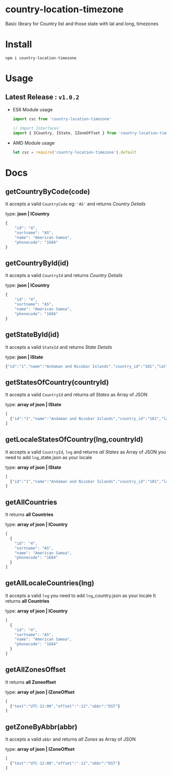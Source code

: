 country-location-timezone
==============================
Basic library for Country list and those state with lat and long, timezones


# Install
`npm i country-location-timezone`

# Usage

## Latest Release : `v1.0.2`
  - ES6 Module usage
   
     ```js
     import csc from 'country-location-timezone'

     // Import Interfaces`
     import { ICountry, IState, IZoneOffset } from 'country-location-timezone'
     ```
  - AMD Module usage
  
    ```js
    let csc = require('country-location-timezone').default
    ```

# Docs

getCountryByCode(code)
---------------

It accepts a valid `CountryCode` eg: `'AS'` and   returns *Country Details*

type: **json | ICountry**

```js
{
	"id": "4",
	"sortname": "AS",
	"name": "American Samoa",
	"phonecode": "1684"
}
```

getCountryById(id)
---------------

It accepts a valid `CountryId` and   returns *Country Details*

type: **json | ICountry**

```js
{
	"id": "4",
	"sortname": "AS",
	"name": "American Samoa",
	"phonecode": "1684"
}
```

getStateById(id)
---------------

It accepts a valid `StateId` and   returns *State Details*

type: **json | IState**

```js
{"id":"1","name":"Andaman and Nicobar Islands","country_id":"101","lat":"20.0000","lng":"77.0000"}
```

getStatesOfCountry(countryId)
---------------

It accepts a valid `CountryId` and   returns *all States* as Array of JSON

type: **array of json | IState**

```js
[
  {"id":"1","name":"Andaman and Nicobar Islands","country_id":"101","lat":"20.0000","lng":"77.0000"}
]

```
getLocaleStatesOfCountry(lng,countryId)
---------------

It accepts a valid `CountryId`, `lng` and   returns *all States* as Array of JSON
you need to add `lng`_state.json as your locale

type: **array of json | IState**

```js
[
  {"id":"1","name":"Andaman and Nicobar Islands","country_id":"101","lat":"20.0000","lng":"77.0000"}
]

```

getAllCountries
---------------
It returns **all Countries**

type: **array of json | ICountry**

```js
[
  {
    "id": "4",
    "sortname": "AS",
    "name": "American Samoa",
    "phonecode": "1684"
  }
]
```

getAllLocaleCountries(lng)
---------------
It accepts a valid `lng`
you need to add `lng`_country.json as your locale
It returns **all Countries**

type: **array of json | ICountry**

```js
[
  {
    "id": "4",
    "sortname": "AS",
    "name": "American Samoa",
    "phonecode": "1684"
  }
]
```

getAllZonesOffset
---------------
It returns **all Zoneoffset**

type: **array of json | IZoneOffset**

```js
[
  {"text":"UTC-12:00","offset":"-12","abbr":"DST"}
]
```

getZoneByAbbr(abbr)
---------------

It accepts a valid `abbr` and   returns *all Zones* as Array of JSON

type: **array of json | IZoneOffset**

```js
[
  {"text":"UTC-12:00","offset":"-12","abbr":"DST"}
]

```
